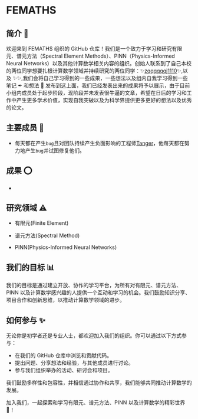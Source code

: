 # FEMATHS

## 简介 🎈

欢迎来到 FEMATHS 组织的 GitHub 仓库！我们是一个致力于学习和研究有限元、谱元方法（Spectral Element Methods）、PINN（Physics-Informed Neural Networks）以及其他计算数学相关内容的组织。创始人联系到了自己本校的两位同学想要扎根计算数学领域并持续研究的两位同学：✨[zqqqqqqj1110](https://github.com/zqqqqqqj1110)✨,以及 ✨[](https://github.com/zqqqqqqj1110)✨,我们会将自己学习得到的一些成果，一些想法以及组内自我学习得到一些笔记 ✒ 和想法 🧠 发布到这上面，我们已经发表出来的成果将予以展示，由于目前小组内成员处于起步阶段，现阶段并未发表很牛逼的文章，希望在日后的学习和工作中产生更多学术价值，实现自我突破以及为科学界提供更多更好的想法以及优秀的论文。

## 主要成员 🌿

- 每天都在产生`bug`且对团队持续产生负面影响的工程师[Tanger](https://github.com/redhat123456)，他每天都在努力地产生`bug`并试图修复他们。

## 成果 ⭕

-

## 研究领域 ⚠

- 有限元(Finite Element)

- 谱元方法(Spectral Method)

- PINN(Physics-Informed Neural Networks)

## 我们的目标 📊

我们的目标是通过建立开放、协作的学习平台，为所有对有限元、谱元方法、PINN 以及计算数学感兴趣的人提供一个互动和学习的机会。我们鼓励知识分享、项目合作和创新思维，以推动计算数学领域的进步。

## 如何参与 ✨

无论你是初学者还是专业人士，都欢迎加入我们的组织。你可以通过以下方式参与：

- 在我们的 GitHub 仓库中浏览和贡献代码。
- 提出问题、分享想法和经验，与其他成员进行讨论。
- 参与我们组织举办的活动、研讨会和项目。

我们鼓励多样性和包容性，并相信通过协作和共享，我们能够共同推动计算数学的发展。

加入我们，一起探索和学习有限元、谱元方法、PINN 以及计算数学的精彩世界 🎃！
